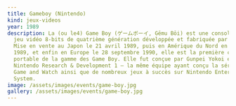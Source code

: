```yaml
---
title: Gameboy (Nintendo)
kind: jeux-videos
year: 1989
description: La (ou le4) Game Boy (ゲームボーイ, Gēmu Bōi) est une console portable de
  jeu vidéo 8-bits de quatrième génération développée et fabriquée par Nintendo.
  Mise en vente au Japon le 21 avril 1989, puis en Amérique du Nord en octobre
  1989, et enfin en Europe le 28 septembre 1990, elle est la première console
  portable de la gamme des Game Boy. Elle fut conçue par Gunpei Yokoi et
  Nintendo Research & Development 1 — la même équipe ayant conçu la série des
  Game and Watch ainsi que de nombreux jeux à succès sur Nintendo Entertainment
  System.
image: /assets/images/events/game-boy.jpg
gallery: /assets/images/events/game-boy.jpg
---
```

